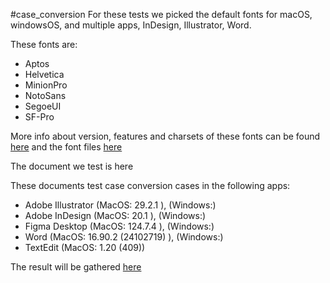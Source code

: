 #case_conversion
For these tests we picked the default fonts for macOS, windowsOS, and multiple apps, InDesign, Illustrator, Word.

These fonts are:
- Aptos
- Helvetica
- MinionPro
- NotoSans
- SegoeUI
- SF-Pro

More info about version, features and charsets of these fonts can be found [here](https://drive.google.com/drive/folders/1vMAnBKB2O7-i50Ap50L0u4gO_rPV0xBa) and the font files [here](https://drive.google.com/drive/folders/1vMAnBKB2O7-i50Ap50L0u4gO_rPV0xBa)

The document we test is here

These documents test case conversion cases in the following apps:
- Adobe Illustrator (MacOS: 29.2.1 ), (Windows:)
- Adobe InDesign (MacOS: 20.1 ), (Windows:)
- Figma Desktop (MacOS: 124.7.4 ), (Windows:)
- Word (MacOS: 16.90.2 (24102719) ), (Windows:)
- TextEdit (MacOS: 1.20 (409))

The result will be gathered [here](https://docs.google.com/spreadsheets/d/1-Icl9xnrgXiQugDejsrXyXFH0HjGw-Caj_7OY7xan9o/edit?gid=0#gid=0)
